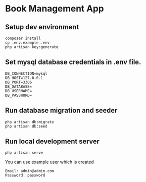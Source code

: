 # Book Management App

## Setup dev environment

```
composer install
cp .env.example .env
php artisan key:generate
```

## Set mysql database credentials in .env file.
```
DB_CONNECTION=mysql
DB_HOST=127.0.0.1
DB_PORT=3306
DB_DATABASE=
DB_USERNAME=
DB_PASSWORD=
```

## Run database migration and seeder
```
php artisan db:migrate
php artisan db:seed
```

## Run local development server
```
php artisan serve
```

You can use example user which is created
```
Email: admin@admin.com
Password: password
```
